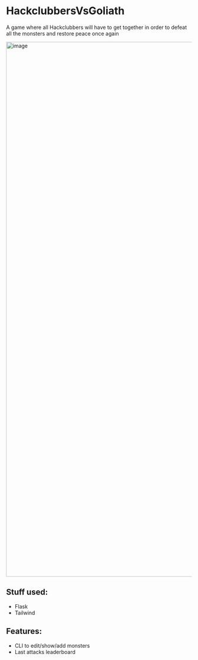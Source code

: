 # HackclubbersVsGoliath

A game where all Hackclubbers will have to get together in order to defeat all the monsters and restore peace once again

<img width="1920" height="1447" alt="image" src="https://github.com/user-attachments/assets/148c9540-397c-413b-95b9-c6315f30f2c7" />

## Stuff used:
- Flask
- Tailwind


## Features:
- CLI to edit/show/add monsters
- Last attacks leaderboard
